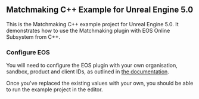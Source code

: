 ## Matchmaking C++ Example for Unreal Engine 5.0

This is the Matchmaking C++ example project for Unreal Engine 5.0. It demonstrates how to use the Matchmaking plugin with EOS Online Subsystem from C++.

### Configure EOS

You will need to configure the EOS plugin with your own organisation, sandbox, product and client IDs, as outlined in [the documentation](https://redpointgames.gitlab.io/eos-online-subsystem/docs/core_getting_started).

Once you've replaced the existing values with your own, you should be able to run the example project in the editor.
